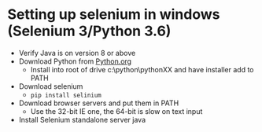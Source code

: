 # Setting up selenium in windows (Selenium 3/Python 3.6)

- Verify Java is on version 8 or above
- Download Python from [Python.org](https://www.python.org/downloads/)
  - Install into root of drive c:\python\pythonXX and have installer add to PATH
- Download selenium
  - `pip install selinium`
- Download browser servers and put them in PATH
  - Use the 32-bit IE one, the 64-bit is slow on text input
- Install Selenium standalone server java
